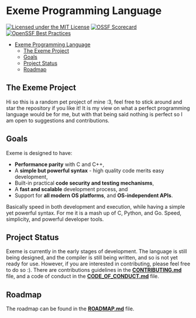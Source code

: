# Exeme Programming Language

[![Licensed under the MIT License](https://img.shields.io/badge/License-MIT-blue.svg)](https://github.com/skifli/exeme/blob/master/LICENSE)
[![OSSF Scorecard](https://img.shields.io/ossf-scorecard/github.com/exeme-project/exeme-lang?label=openssf%20scorecard&style=flat)](https://api.securityscorecards.dev/projects/github.com/exeme-project/exeme-lang)
[![OpenSSF Best Practices](https://www.bestpractices.dev/projects/8038/badge)](https://www.bestpractices.dev/projects/8038)

- [Exeme Programming Language](#exeme-programming-language)
  - [The Exeme Project](#the-exeme-project)
  - [Goals](#goals)
  - [Project Status](#project-status)
  - [Roadmap](#roadmap)


## The Exeme Project

Hi so this is a random pet project of mine :3, feel free to stick around and star the repository if you like it! It is my view on what a perfect programming language would be for me, but with that being said nothing is perfect so I am open to suggestions and contributions.

## Goals

Exeme is designed to have:

* **Performance parity** with C and C++,
* A **simple but powerful syntax** - high quality code merits easy development,
* Built-in practical **code security and testing mechanisms**,
* A **fast and scalable** development process, and
* Support for **all modern OS platforms**, and **OS-independent APIs**.

Basically speed in both development and execution, while having a simple yet powerful syntax. For me it is a mash up of C, Python, and Go. Speed, simplicity, and powerful developer tools.

## Project Status

Exeme is currently in the early stages of development. The language is still being designed, and the compiler is still being written, and so is not yet ready for use. However, if you are interested in contributing, please feel free to do so :). There are contributions guidelines in the **[CONTRIBUTING.md](CONTRIBUTING.md)** file, and a code of conduct in the **[CODE_OF_CONDUCT.md](CODE_OF_CONDUCT.md)** file.

## Roadmap

The roadmap can be found in the **[ROADMAP.md](ROADMAP.md)** file.

